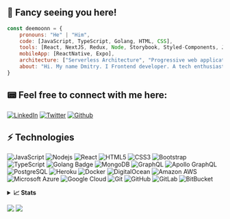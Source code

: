 ## 👋 Fancy seeing you here! 

```javascript
const deemoonn = {
    pronouns: "He" | "Him", 
    code: [JavaScript, TypeScript, Golang, HTML, CSS], 
    tools: [React, NextJS, Redux, Node, Storybook, Styled-Components, Jest, Docker],
    mobileApp: [ReactNative, Expo],
    architecture: ["Serverless Architecture", "Progressive web applications", "Single page applications", "Microfrontend"],
    about: "Hi. My name Dmitry. I Frontend developer. A tech enthusiast & an open-source advocate. Always open to collaborating on projects and innovative/disruptive ideas."
}
```
## 📟 Feel free to connect with me here: 
[![LinkedIn](https://img.shields.io/badge/-LinkedIn-0077B5?style=for-the-badge&logo=LinkedIn&logoColor=white)](https://www.linkedin.com/in/dmitry-zverev-5aa505234/)
[![Twitter](https://img.shields.io/badge/-Twitter-1DA1F2?style=for-the-badge&logo=Twitter&logoColor=white)](https://twitter.com/nembuta_to_me)
[![Github](https://img.shields.io/badge/-Github-181717?style=for-the-badge&logo=Github&logoColor=white)](https://github.com/theDeemoonn)

## ⚡ Technologies




![JavaScript](https://img.shields.io/badge/-JavaScript-black?style=flat-square&logo=javascript)
![Nodejs](https://img.shields.io/badge/-Nodejs-black?style=flat-square&logo=Node.js)
![React](https://img.shields.io/badge/-React-black?style=flat-square&logo=react)
![HTML5](https://img.shields.io/badge/-HTML5-E34F26?style=flat-square&logo=html5&logoColor=white)
![CSS3](https://img.shields.io/badge/-CSS3-1572B6?style=flat-square&logo=css3)
![Bootstrap](https://img.shields.io/badge/-Bootstrap-563D7C?style=flat-square&logo=bootstrap)
![TypeScript](https://img.shields.io/badge/-TypeScript-007ACC?style=flat-square&logo=typescript)
![Golang Badge](https://img.shields.io/badge/Golang-blue?logo=go)
![MongoDB](https://img.shields.io/badge/-MongoDB-black?style=flat-square&logo=mongodb)
![GraphQL](https://img.shields.io/badge/-GraphQL-E10098?style=flat-square&logo=graphql)
![Apollo GraphQL](https://img.shields.io/badge/-Apollo%20GraphQL-311C87?style=flat-square&logo=apollo-graphql)
![PostgreSQL](https://img.shields.io/badge/-PostgreSQL-336791?style=flat-square&logo=postgresql)
![Heroku](https://img.shields.io/badge/-Heroku-430098?style=flat-square&logo=heroku)
![Docker](https://img.shields.io/badge/-Docker-black?style=flat-square&logo=docker)
![DigitalOcean](https://img.shields.io/badge/-Digital%20Ocean-darkblue?style=flat-square&logo=digitalocean)
![Amazon AWS](https://img.shields.io/badge/Amazon%20AWS-232F3E?style=flat-square&logo=amazon-aws)
![Microsoft Azure](https://img.shields.io/badge/Microsoft%20Azure-232F7E?style=flat-square&logo=microsoft-azure)
![Google Cloud](https://img.shields.io/badge/Google%20Cloud-black?style=flat-square&logo=google-cloud)
![Git](https://img.shields.io/badge/-Git-black?style=flat-square&logo=git)
![GitHub](https://img.shields.io/badge/-GitHub-181717?style=flat-square&logo=github)
![GitLab](https://img.shields.io/badge/-GitLab-FCA121?style=flat-square&logo=gitlab)
![BitBucket](https://img.shields.io/badge/-BitBucket-darkblue?style=flat-square&logo=bitbucket)



<details>
  <summary><b>📈 Stats</b></summary>

![stats](https://github-readme-stats.vercel.app/api?username=theDeemoonn&title_color=3498db&text_color=2ecc71&icon_color=3498db&bg_color=00000000&hide_border=true&show_icons=true&include_all_commits=true&count_private=true&disable_animations=true)
![trophy](https://github-profile-trophy.vercel.app/?username=theDeemoonn&no-bg=true&no-frame=true&column=4&theme=algolia)
![graph](https://github-readme-activity-graph.vercel.app/graph?username=theDeemoonn&bg_color=0000000&color=2980b9&line=2980b9&point=27ae60&area_color=2980b9&area=true&hide_border=true)

![streak](https://streak-stats.demolab.com/?user=theDeemoonn&hide_border=true&background=00000000&border=2980b9&stroke=2980b9&ring=27ae60&fire=27ae60&currStreakNum=2980b9&sideNums=2980b9&currStreakLabel=2980b9&sideLabels=2980b9&dates=2980b9)

</details>

![](https://komarev.com/ghpvc/?username=theDeemoonn&style=flat-square&label=Views)
![](https://badges.pufler.dev/visits/char-al/theDeemoonn?color=black&logo=github&style=flat-square)
